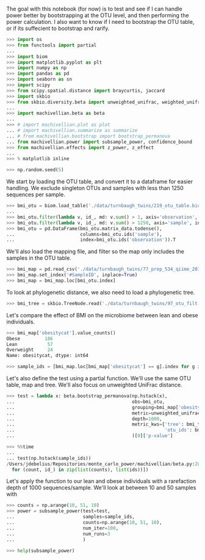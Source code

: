 The goal with this notebook (for now) is to test and see if I can handle power better by bootstrapping at the OTU level, and then performing the power calculation. I also want to know if I need to bootstrap the OTU table, or if its suffecient to bootstrap and rarify.

```python
>>> import os
>>> from functools import partial
...
>>> import biom
>>> import matplotlib.pyplot as plt
>>> import numpy as np
>>> import pandas as pd
>>> import seaborn as sn
>>> import scipy
>>> from scipy.spatial.distance import braycurtis, jaccard
>>> import skbio
>>> from skbio.diversity.beta import unweighted_unifrac, weighted_unifrac
...
>>> import machivellian.beta as beta
...
>>> # import machivellian.plot as plot
... # import machivellian.summarize as summarize
... # from machivellian.bootstrap import bootstrap_permanova
... from machivellian.power import subsample_power, confidence_bound
>>> from machivellian.effects import z_power, z_effect
...
>>> % matplotlib inline
```

```python
>>> np.random.seed(5)
```

We start by loading the OTU table, and convert it to a dataframe for easier handling. We exclude singleton OTUs and samples with less than 1250 sequences per sample.

```python
>>> bmi_otu = biom.load_table('./data/turnbaugh_twins/219_otu_table.biom')
...
>>> bmi_otu.filter(lambda v, id_, md: v.sum() > 1, axis='observation', inplace=True)
>>> bmi_otu.filter(lambda v, id_, md: v.sum() > 1250, axis='sample', inplace=True)
>>> bmi_otu = pd.DataFrame(bmi_otu.matrix_data.todense(),
...                        columns=bmi_otu.ids('sample'),
...                        index=bmi_otu.ids('observation')).T
```

We'll also load the mapping file, and filter so the map only includes the samples in the OTU table.

```python
>>> bmi_map = pd.read_csv('./data/turnbaugh_twins/77_prep_534_qiime_20161216-090019.txt', sep='\t', dtype=str)
>>> bmi_map.set_index('#SampleID', inplace=True)
>>> bmi_map = bmi_map.loc[bmi_otu.index]
```

To look at phylogenetic distance, we also need to load a phylogenetic tree.

```python
>>> bmi_tree = skbio.TreeNode.read('./data/turnbaugh_twins/97_otu_filt.tree')
```

Let's compare the effect of BMI on the microbiome between lean and obese individuals.

```python
>>> bmi_map['obesitycat'].value_counts()
Obese         186
Lean           57
Overweight     24
Name: obesitycat, dtype: int64
```

```python
>>> sample_ids = [bmi_map.loc[bmi_map['obesitycat'] == g].index for g in ['Lean', 'Obese']]
```

Let's also define the test using a partial function. We'll use the same OTU table, map and tree. We'll also focus on unweighted UniFrac distance.

```python
>>> test = lambda x: beta.bootstrap_permanova(np.hstack(x),
...                                           obs=bmi_otu,
...                                           grouping=bmi_map['obesitycat'],
...                                           metric=unweighted_unifrac,
...                                           depth=1000,
...                                           metric_kws={'tree': bmi_tree,
...                                                       'otu_ids': bmi_otu.columns},
...                                           )[0]['p-value']
```

```python
>>> %%time
...
... test(np.hstack(sample_ids))
/Users/jdebelius/Repositories/monte_carlo_power/machivellian/beta.py:28: VisibleDeprecationWarning: using a non-integer number instead of an integer will result in an error in the future
  for (count, id_) in zip(list(counts), list(ids))])
```

Let's apply the function to our lean and obese individuals with a rarefaction depth of 1000 sequences/sample. We'll look at between 10 and 50 samples with

```python
>>> counts = np.arange(10, 51, 10)
>>> power = subsample_power(test=test,
...                         samples=sample_ids,
...                         counts=np.arange(10, 51, 10),
...                         num_iter=100,
...                         num_runs=3
...                         )
```

```python
>>> help(subsample_power)
```

```python

```
